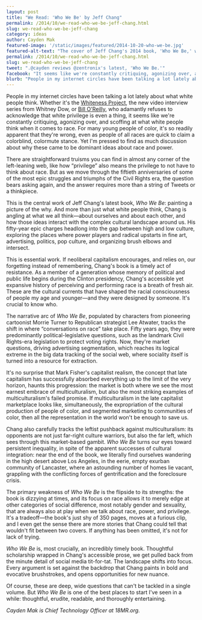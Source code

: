 ```yaml
---
layout: post
title: "We Read: 'Who We Be' by Jeff Chang"
permalink: /2014/10/we-read-who-we-be-jeff-chang.html
slug: we-read-who-we-be-jeff-chang
category: ideas
author: Cayden Mak
featured-image: '/static/images/featured/2014-10-20-who-we-be.jpg'
featured-alt-text: "The cover of Jeff Chang's 2014 book, 'Who We Be,' with the autho's name at the top, citing him as 'American Book Award-winning Author of 'Can't Stop Won't Stop'. The title is in big white block letters in the center. At the bottom, the subtitle 'The Colorization of America' is in red and pink."
permalink: /2014/10/we-read-who-we-be-jeff-chang.html
slug: we-read-who-we-be-jeff-chang
tweet: ".@cayden reviews @zentronix's latest, 'Who We Be.'"
facebook: "It seems like we're constantly critiquing, agonizing over, and scoffing at what white people think when it comes to race...yet I'm pressed to find as much discussion about why these came to be dominant ideas about race and power."
blurb: "People in my internet circles have been talking a lot lately about what white people think. Whether it's the Whiteness Project, the new video interview series from Whitney Dow, or Bill O'Reilly, who adamantly refuses to acknowledge that white privilege is even a thing, it seems like we're constantly critiquing, agonizing over, and scoffing at what white people think when it comes to race. For many young people of color, it's so readily apparent that they're wrong, even as people of all races are quick to claim a colorblind, colormute stance. Yet I'm pressed to find as much discussion about why these came to be dominant ideas about race and power."
---
```


People in my internet circles have been talking a lot lately about what white people think. Whether it's the [Whiteness Project](http://whitenessproject.org/), the new video interview series from Whitney Dow, or [Bill O'Reilly](http://reappropriate.co/?p=6969), who adamantly refuses to acknowledge that white privilege is even a thing, it seems like we're constantly critiquing, agonizing over, and scoffing at what white people think when it comes to race. For many young people of color, it's so readily apparent that they're wrong, even as people of all races are quick to claim a colorblind, colormute stance. Yet I'm pressed to find as much discussion about why these came to be dominant ideas about race and power.

There are straightforward truisms you can find in almost any corner of the left-leaning web, like how “privilege” also means the privilege to not have to think about race. But as we move through the fiftieth anniversaries of some of the most epic struggles and triumphs of the Civil Rights era, the question bears asking again, and the answer requires more than a string of Tweets or a thinkpiece.

This is the central work of Jeff Chang's latest book, _Who We Be_: painting a picture of the why. And more than just what white people think, Chang is angling at what we all think—about ourselves and about each other, and how those ideas interact with the complex cultural landscape around us. His fifty-year epic charges headlong into the gap between high and low culture, exploring the places where power players and radical upstarts in fine art, advertising, politics, pop culture, and organizing brush elbows and intersect.

This is essential work. If neoliberal capitalism encourages, and relies on, our forgetting instead of remembering, Chang's book is a timely act of resistance. As a member of a generation whose memory of political and public life begins during the Clinton presidency, Chang's accessible yet expansive history of perceiving and performing race is a breath of fresh air. These are the cultural currents that have shaped the racial consciousness of people my age and younger—and they were designed by someone. It's crucial to know who.

The narrative arc of _Who We Be_, populated by characters from pioneering cartoonist Morrie Turner to Republican strategist Lee Atwater, tracks the shift in where “conversations on race” take place. Fifty years ago, they were predominantly political-legislative questions, such as the landmark Civil Rights-era legislation to protect voting rights. Now, they're market questions, driving advertising segmentation, which reaches its logical extreme in the big data tracking of the social web, where sociality itself is turned into a resource for extraction.

It's no surprise that Mark Fisher's capitalist realism, the concept that late capitalism has successfully absorbed everything up to the limit of the very horizon, haunts this progression: the market is both where we see the most earnest embrace of multiculturalism, but also the most striking examples of multiculturalism's failed promise. If multiculturalism in the late capitalist marketplace looks like, simultaneously, the expropriation of the cultural production of people of color, and segmented marketing to communities of color, then all the representation in the world won't be enough to save us.

Chang also carefully tracks the leftist pushback against multiculturalism: its opponents are not just far-right culture warriors, but also the far left, which sees through this market-based gambit. _Who We Be_ turns our eyes toward persistent inequality, in spite of the apparent successes of cultural integration: near the end of the book, we literally find ourselves wandering in the high desert above Los Angeles, in the eerie, empty exurban community of Lancaster, where an astounding number of homes lie vacant, grappling with the conflicting forces of gentrification and the foreclosure crisis.

The primary weakness of _Who We Be_ is the flipside to its strengths: the book is dizzying at times, and its focus on race allows it to merely edge at other categories of social difference, most notably gender and sexuality, that are always also at play when we talk about race, power, and privilege. It's a tradeoff—the book's just shy of 350 pages, moves at a furious clip, and I even get the sense there are more stories that Chang could tell that wouldn't fit between two covers. If anything has been omitted, it's not for lack of trying.

_Who We Be_ is, most crucially, an incredibly timely book. Thoughtful scholarship wrapped in Chang's accessible prose, we get pulled back from the minute detail of social media tit-for-tat. The landscape shifts into focus. Every argument is set against the backdrop that Chang paints in bold and evocative brushstrokes, and opens opportunities for new nuance.

Of course, these are deep, wide questions that can't be tackled in a single volume. But _Who We Be_ is one of the best places to start I've seen in a while: thoughtful, erudite, readable, and thoroughly entertaining.

_Cayden Mak is Chief Technology Officer at 18MR.org._